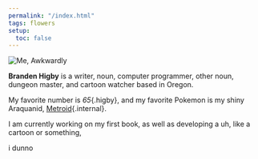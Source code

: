 ```yaml
---
permalink: "/index.html"
tags: flowers
setup:
  toc: false
---
```


<div class="me">

![Me, Awkwardly](/assets/images/headshot.jpeg)

**Branden Higby** is a writer, noun, computer programmer, other noun, dungeon master, and cartoon watcher based in Oregon.

</div>



My favorite number is *65*{.higby}, and my favorite Pokemon is my shiny Araquanid, [Metroid](/pokemon){.internal}.

I am currently working on my first book, as well as developing a uh, like a cartoon or something,

i dunno
